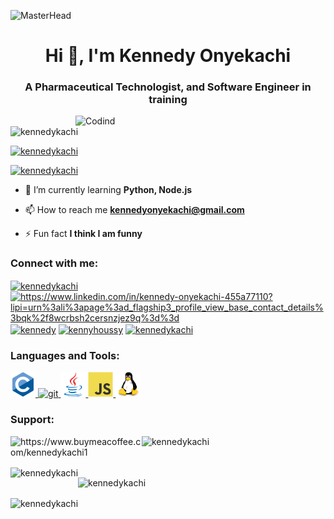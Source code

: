 ![MasterHead](https://mir-s3-cdn-cf.behance.net/project_modules/max_1200/79731568097599.5b50bca477735.jpg)
<h1 align="center">Hi 👋, I'm Kennedy Onyekachi</h1>
<h3 align="center">A Pharmaceutical Technologist, and Software Engineer in training</h3>
<img align="right" alt="Codind" width="400" src="https://cdn.dribbble.com/users/1019864/screenshots/3079099/codeloop.gif">

<p align="left"> <img src="https://komarev.com/ghpvc/?username=kennedykachi&label=Profile%20views&color=0e75b6&style=flat" alt="kennedykachi" /> </p>

<p align="left"> <a href="https://github.com/ryo-ma/github-profile-trophy"><img src="https://github-profile-trophy.vercel.app/?username=kennedykachi" alt="kennedykachi" /></a> </p>

<p align="left"> <a href="https://twitter.com/kennedykachi" target="blank"><img src="https://img.shields.io/twitter/follow/kennedykachi?logo=twitter&style=for-the-badge" alt="kennedykachi" /></a> </p>

- 🌱 I’m currently learning **Python, Node.js**

- 📫 How to reach me **kennedyonyekachi@gmail.com**

- ⚡ Fun fact **I think I am funny**

<h3 align="left">Connect with me:</h3>
<p align="left">
<a href="https://twitter.com/kennedykachi" target="blank"><img align="center" src="https://raw.githubusercontent.com/rahuldkjain/github-profile-readme-generator/master/src/images/icons/Social/twitter.svg" alt="kennedykachi" height="30" width="40" /></a>
<a href="https://linkedin.com/in/https://www.linkedin.com/in/kennedy-onyekachi-455a77110?lipi=urn%3ali%3apage%3ad_flagship3_profile_view_base_contact_details%3bqk%2f8wcrbsh2cersnzjez9q%3d%3d" target="blank"><img align="center" src="https://raw.githubusercontent.com/rahuldkjain/github-profile-readme-generator/master/src/images/icons/Social/linked-in-alt.svg" alt="https://www.linkedin.com/in/kennedy-onyekachi-455a77110?lipi=urn%3ali%3apage%3ad_flagship3_profile_view_base_contact_details%3bqk%2f8wcrbsh2cersnzjez9q%3d%3d" height="30" width="40" /></a>
<a href="https://stackoverflow.com/users/kennedy" target="blank"><img align="center" src="https://raw.githubusercontent.com/rahuldkjain/github-profile-readme-generator/master/src/images/icons/Social/stack-overflow.svg" alt="kennedy" height="30" width="40" /></a>
<a href="https://fb.com/kennyhoussy" target="blank"><img align="center" src="https://raw.githubusercontent.com/rahuldkjain/github-profile-readme-generator/master/src/images/icons/Social/facebook.svg" alt="kennyhoussy" height="30" width="40" /></a>
<a href="https://instagram.com/kennedykachi" target="blank"><img align="center" src="https://raw.githubusercontent.com/rahuldkjain/github-profile-readme-generator/master/src/images/icons/Social/instagram.svg" alt="kennedykachi" height="30" width="40" /></a>
</p>

<h3 align="left">Languages and Tools:</h3>
<p align="left"> <a href="https://www.cprogramming.com/" target="_blank" rel="noreferrer"> <img src="https://raw.githubusercontent.com/devicons/devicon/master/icons/c/c-original.svg" alt="c" width="40" height="40"/> </a> <a href="https://git-scm.com/" target="_blank" rel="noreferrer"> <img src="https://www.vectorlogo.zone/logos/git-scm/git-scm-icon.svg" alt="git" width="40" height="40"/> </a> <a href="https://www.java.com" target="_blank" rel="noreferrer"> <img src="https://raw.githubusercontent.com/devicons/devicon/master/icons/java/java-original.svg" alt="java" width="40" height="40"/> </a> <a href="https://developer.mozilla.org/en-US/docs/Web/JavaScript" target="_blank" rel="noreferrer"> <img src="https://raw.githubusercontent.com/devicons/devicon/master/icons/javascript/javascript-original.svg" alt="javascript" width="40" height="40"/> </a> <a href="https://www.linux.org/" target="_blank" rel="noreferrer"> <img src="https://raw.githubusercontent.com/devicons/devicon/master/icons/linux/linux-original.svg" alt="linux" width="40" height="40"/> </a> </p>

<h3 align="left">Support:</h3>
<p><a href="https://www.buymeacoffee.com/https://www.buymeacoffee.com/kennedykachi1"> <img align="left" src="https://cdn.buymeacoffee.com/buttons/v2/default-yellow.png" height="50" width="210" alt="https://www.buymeacoffee.com/kennedykachi1" /></a><a href="https://ko-fi.com/kennedykachi"> <img align="left" src="https://cdn.ko-fi.com/cdn/kofi3.png?v=3" height="50" width="210" alt="kennedykachi" /></a></p><br><br>

<p><img align="left" src="https://github-readme-stats.vercel.app/api/top-langs?username=kennedykachi&show_icons=true&locale=en&layout=compact" alt="kennedykachi" /></p>

<p>&nbsp;<img align="center" src="https://github-readme-stats.vercel.app/api?username=kennedykachi&show_icons=true&locale=en" alt="kennedykachi" /></p>

<p><img align="center" src="https://github-readme-streak-stats.herokuapp.com/?user=kennedykachi&" alt="kennedykachi" /></p>
